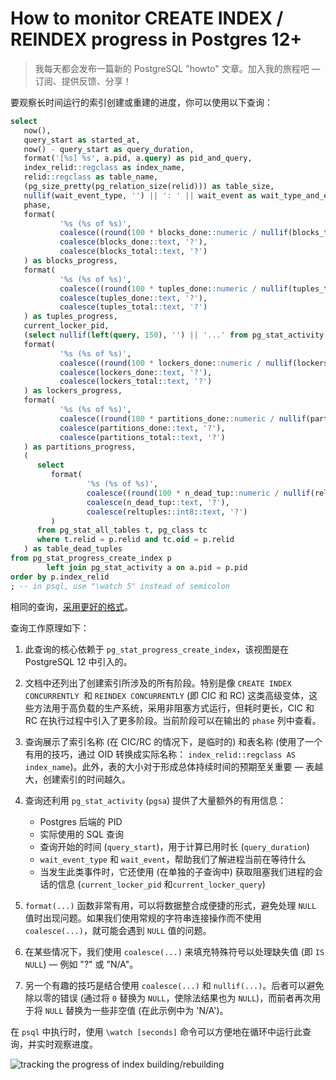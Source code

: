 # How to monitor CREATE INDEX / REINDEX progress in Postgres 12+

> 我每天都会发布一篇新的 PostgreSQL "howto" 文章。加入我的旅程吧 — 订阅、提供反馈、分享！

要观察长时间运行的索引创建或重建的进度，你可以使用以下查询：

~~~sql
select
   now(),
   query_start as started_at,
   now() - query_start as query_duration,
   format('[%s] %s', a.pid, a.query) as pid_and_query,
   index_relid::regclass as index_name,
   relid::regclass as table_name,
   (pg_size_pretty(pg_relation_size(relid))) as table_size,
   nullif(wait_event_type, '') || ': ' || wait_event as wait_type_and_event,
   phase,
   format(
           '%s (%s of %s)',
           coalesce((round(100 * blocks_done::numeric / nullif(blocks_total, 0), 2))::text || '%', 'N/A'),
           coalesce(blocks_done::text, '?'),
           coalesce(blocks_total::text, '?')
   ) as blocks_progress,
   format(
           '%s (%s of %s)',
           coalesce((round(100 * tuples_done::numeric / nullif(tuples_total, 0), 2))::text || '%', 'N/A'),
           coalesce(tuples_done::text, '?'),
           coalesce(tuples_total::text, '?')
   ) as tuples_progress,
   current_locker_pid,
   (select nullif(left(query, 150), '') || '...' from pg_stat_activity a where a.pid = current_locker_pid) as current_locker_query,
   format(
           '%s (%s of %s)',
           coalesce((round(100 * lockers_done::numeric / nullif(lockers_total, 0), 2))::text || '%', 'N/A'),
           coalesce(lockers_done::text, '?'),
           coalesce(lockers_total::text, '?')
   ) as lockers_progress,
   format(
           '%s (%s of %s)',
           coalesce((round(100 * partitions_done::numeric / nullif(partitions_total, 0), 2))::text || '%', 'N/A'),
           coalesce(partitions_done::text, '?'),
           coalesce(partitions_total::text, '?')
   ) as partitions_progress,
   (
      select
         format(
                 '%s (%s of %s)',
                 coalesce((round(100 * n_dead_tup::numeric / nullif(reltuples::numeric, 0), 2))::text || '%', 'N/A'),
                 coalesce(n_dead_tup::text, '?'),
                 coalesce(reltuples::int8::text, '?')
         )
      from pg_stat_all_tables t, pg_class tc
      where t.relid = p.relid and tc.oid = p.relid
   ) as table_dead_tuples
from pg_stat_progress_create_index p
        left join pg_stat_activity a on a.pid = p.pid
order by p.index_relid
; -- in psql, use "\watch 5" instead of semicolon
~~~

相同的查询，[采用更好的格式](https://gitlab.com/-/snippets/2138417)。

查询工作原理如下：

1. 此查询的核心依赖于 `pg_stat_progress_create_index`，该视图是在 PostgreSQL 12 中引入的。
2. 文档中还列出了创建索引所涉及的所有阶段。特别是像 `CREATE INDEX CONCURRENTLY `和 `REINDEX CONCURRENTLY` (即 CIC 和 RC) 这类高级变体，这些方法用于高负载的生产系统，采用非阻塞方式运行，但耗时更长，CIC 和 RC 在执行过程中引入了更多阶段。当前阶段可以在输出的 `phase` 列中查看。
3. 查询展示了索引名称 (在 CIC/RC 的情况下，是临时的) 和表名称 (使用了一个有用的技巧，通过 OID 转换成实际名称： `index_relid::regclass AS index_name`)。此外，表的大小对于形成总体持续时间的预期至关重要 — 表越大，创建索引的时间越久。
4. 查询还利用 `pg_stat_activity` (`pgsa`) 提供了大量额外的有用信息：
   - Postgres 后端的 PID
   - 实际使用的 SQL 查询
   - 查询开始的时间 (`query_start`)，用于计算已用时长 (`query_duration`)
   - `wait_event_type` 和 `wait_event`，帮助我们了解进程当前在等待什么
   - 当发生此类事件时，它还使用 (在单独的子查询中) 获取阻塞我们进程的会话的信息 (`current_locker_pid` 和`current_locker_query`)

5. `format(...)` 函数非常有用，可以将数据整合成便捷的形式，避免处理 `NULL` 值时出现问题。如果我们使用常规的字符串连接操作而不使用 `coalesce(...)`，就可能会遇到 `NULL` 值的问题。
6. 在某些情况下，我们使用 `coalesce(...)` 来填充特殊符号以处理缺失值 (即 `IS NULL`) — 例如 "?" 或 "N/A"。
7. 另一个有趣的技巧是结合使用 `coalesce(...)` 和 `nullif(...)`。后者可以避免除以零的错误 (通过将 `0` 替换为 `NULL`，使除法结果也为 `NULL`)，而前者再次用于将 `NULL` 替换为一些非空值 (在此示例中为 'N/A')。

在 `psql` 中执行时，使用 `\watch [seconds]` 命令可以方便地在循环中运行此查询，并实时观察进度。

![tracking the progress of index building/rebuilding](https://gitlab.com/postgres-ai/postgresql-consulting/postgres-howtos/-/raw/main/files/0015_reindex.gif)